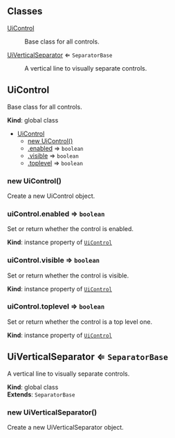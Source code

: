 ## Classes

<dl>
<dt><a href="#UiControl">UiControl</a></dt>
<dd><p>Base class for all controls.</p>
</dd>
<dt><a href="#UiVerticalSeparator">UiVerticalSeparator</a> ⇐ <code>SeparatorBase</code></dt>
<dd><p>A vertical line to visually separate controls.</p>
</dd>
</dl>

<a name="UiControl"></a>

## UiControl
Base class for all controls.

**Kind**: global class  

* [UiControl](#UiControl)
    * [new UiControl()](#new_UiControl_new)
    * [.enabled](#UiControl+enabled) ⇒ <code>boolean</code>
    * [.visible](#UiControl+visible) ⇒ <code>boolean</code>
    * [.toplevel](#UiControl+toplevel) ⇒ <code>boolean</code>

<a name="new_UiControl_new"></a>

### new UiControl()
Create a new UiControl object.

<a name="UiControl+enabled"></a>

### uiControl.enabled ⇒ <code>boolean</code>
Set or return whether the control is enabled.

**Kind**: instance property of [<code>UiControl</code>](#UiControl)  
<a name="UiControl+visible"></a>

### uiControl.visible ⇒ <code>boolean</code>
Set or return whether the control is visible.

**Kind**: instance property of [<code>UiControl</code>](#UiControl)  
<a name="UiControl+toplevel"></a>

### uiControl.toplevel ⇒ <code>boolean</code>
Set or return whether the control is a top level one.

**Kind**: instance property of [<code>UiControl</code>](#UiControl)  
<a name="UiVerticalSeparator"></a>

## UiVerticalSeparator ⇐ <code>SeparatorBase</code>
A vertical line to visually separate controls.

**Kind**: global class  
**Extends**: <code>SeparatorBase</code>  
<a name="new_UiVerticalSeparator_new"></a>

### new UiVerticalSeparator()
Create a new UiVerticalSeparator object.

